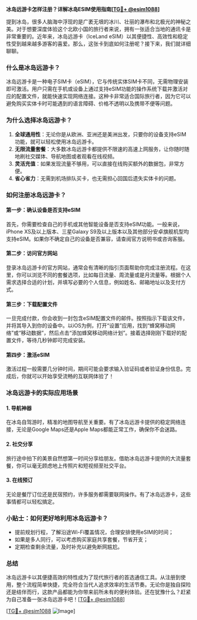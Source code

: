 **冰岛远游卡怎样注册？详解冰岛ESIM使用指南[[TG💪+ @esim1088](https://t.me/s/esim1088)]**

提到冰岛，很多人脑海中浮现的是广袤无垠的冰川、壮丽的瀑布和北极光的神秘之美。对于想要深度体验这个北欧小国的旅行者来说，拥有一张适合当地的通讯卡是非常重要的。近年来，冰岛远游卡（IceLand eSIM）以其便捷性、高效性和稳定性受到越来越多游客的喜爱。那么，这张卡到底如何注册呢？接下来，我们就详细聊聊。

### 什么是冰岛远游卡？

冰岛远游卡是一种电子SIM卡（eSIM），它与传统实体SIM卡不同，无需物理安装即可激活。用户只需在手机或设备上通过支持eSIM功能的操作系统下载并激活对应的配置文件，就能快速实现网络连接。这种卡非常适合国际旅行者，因为它可以避免购买实体卡时可能遇到的语言障碍、价格不透明以及携带不便等问题。

### 为什么选择冰岛远游卡？

1. **全球通用性**：无论你是从欧洲、亚洲还是美洲出发，只要你的设备支持eSIM功能，就可以轻松使用冰岛远游卡。
2. **无限流量套餐**：大多数冰岛远游卡都提供不限速的高速上网服务，让你随时随地刷社交媒体、导航地图或者观看在线视频。
3. **灵活充值**：如果发现流量不够用，可以直接在线购买额外的数据包，非常方便。
4. **省心省力**：无需到机场排队买卡，也无需担心回国后遗失实体卡的问题。

### 如何注册冰岛远游卡？

#### 第一步：确认设备是否支持eSIM
首先，你需要检查自己的手机或其他智能设备是否支持eSIM功能。一般来说，iPhone XS及以上版本、三星Galaxy S9及以上版本以及其他部分安卓旗舰机型均支持eSIM。如果你不确定自己的设备是否兼容，请查阅官方说明书或咨询客服。

#### 第二步：访问官方网站
登录冰岛远游卡的官方网站，通常会有清晰的指引页面帮助你完成注册流程。在这里，你可以浏览不同的套餐选项，比如每日流量、周流量或是月流量等。根据个人需求选择合适的计划，并填写必要的个人信息，例如姓名、邮箱地址以及支付方式。

#### 第三步：下载配置文件
一旦完成付款，你会收到一封包含eSIM配置文件的邮件。按照指示下载该文件，并将其导入到你的设备中。以iOS为例，打开“设置”应用，找到“蜂窝移动网络”或“移动数据”，然后点击“添加蜂窝移动网络计划”。接着选择刚刚下载好的配置文件，等待几秒钟即可完成安装。

#### 第四步：激活eSIM
激活过程一般需要几分钟时间，期间可能会要求输入验证码或者验证身份信息。完成后，你就可以开始享受流畅的互联网体验了！

### 冰岛远游卡的实际应用场景

#### 1. 导航神器
在冰岛自驾游时，精准的地图导航至关重要。有了冰岛远游卡提供的稳定网络连接，无论是Google Maps还是Apple Maps都能正常工作，确保你不会迷路。

#### 2. 社交分享
旅行途中拍下的美景自然想第一时间分享给朋友。借助冰岛远游卡提供的大流量套餐，你可以毫无顾虑地上传照片和短视频至社交平台。

#### 3. 在线预订
无论是餐厅订位还是民宿预约，许多服务都需要联网操作。有了冰岛远游卡，这些事情都可以轻松搞定。

### 小贴士：如何更好地利用冰岛远游卡？

- 提前规划行程，了解沿途Wi-Fi覆盖情况，合理安排使用eSIM的时间；
- 如果是多人同行，可以考虑购买家庭共享套餐，节省开支；
- 定期检查剩余流量，及时补充以避免断网尴尬。

### 总结

冰岛远游卡以其便捷高效的特性成为了现代旅行者的首选通信工具。从注册到使用，整个流程简单快捷，完全符合当代人追求效率的生活节奏。无论你是独自探险还是结伴而行，这款产品都能为你带来前所未有的便利体验。还在犹豫什么？赶紧为自己准备一张冰岛远游卡吧！[[TG💪+ @esim1088](https://t.me/s/esim1088)]

[[TG💪+ @esim1088](https://t.me/s/esim1088) ![Image](https://i.postimg.cc/4NQfJmqS/Snipaste-2025-05-13-00-14-12.png)]